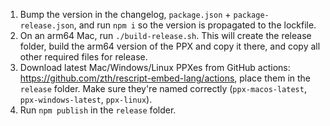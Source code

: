 1. Bump the version in the changelog, `package.json` + `package-release.json`, and run `npm i` so the version is propagated to the lockfile.
2. On an arm64 Mac, run `./build-release.sh`. This will create the release folder, build the arm64 version of the PPX and copy it there, and copy all other required files for release.
3. Download latest Mac/Windows/Linux PPXes from GitHub actions: https://github.com/zth/rescript-embed-lang/actions, place them in the `release` folder. Make sure they're named correctly (`ppx-macos-latest`, `ppx-windows-latest`, `ppx-linux`).
4. Run `npm publish` in the `release` folder.
